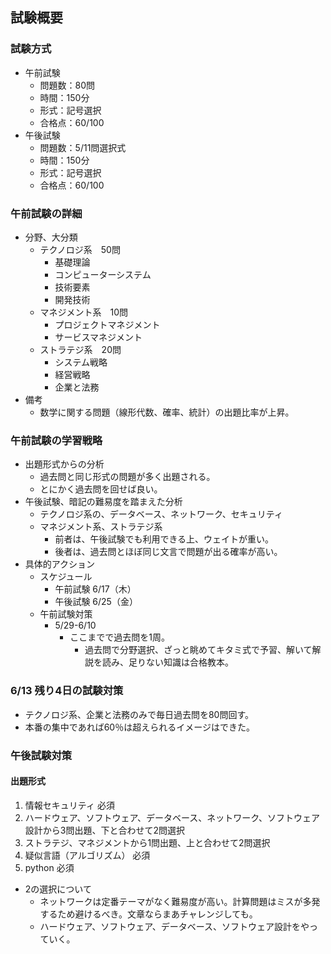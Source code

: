 ## 試験概要
### 試験方式
- 午前試験
    - 問題数：80問
    - 時間：150分
    - 形式：記号選択
    - 合格点：60/100
- 午後試験
    - 問題数：5/11問選択式
    - 時間：150分
    - 形式：記号選択
    - 合格点：60/100
### 午前試験の詳細
- 分野、大分類
    - テクノロジ系　50問
        - 基礎理論
        - コンピューターシステム
        - 技術要素
        - 開発技術
    - マネジメント系　10問
        - プロジェクトマネジメント
        - サービスマネジメント
    - ストラテジ系　20問
        - システム戦略
        - 経営戦略
        - 企業と法務
- 備考
    - 数学に関する問題（線形代数、確率、統計）の出題比率が上昇。
### 午前試験の学習戦略
- 出題形式からの分析
    - 過去問と同じ形式の問題が多く出題される。
    - とにかく過去問を回せば良い。
- 午後試験、暗記の難易度を踏まえた分析
    - テクノロジ系の、データベース、ネットワーク、セキュリティ
    - マネジメント系、ストラテジ系
        - 前者は、午後試験でも利用できる上、ウェイトが重い。
        - 後者は、過去問とほぼ同じ文言で問題が出る確率が高い。
- 具体的アクション
    - スケジュール
        - 午前試験 6/17（木）
        - 午後試験 6/25（金）
    - 午前試験対策
        - 5/29-6/10
            - ここまでで過去問を1周。
                - 過去問で分野選択、ざっと眺めてキタミ式で予習、解いて解説を読み、足りない知識は合格教本。
                
### 6/13 残り4日の試験対策
- テクノロジ系、企業と法務のみで毎日過去問を80問回す。
- 本番の集中であれば60％は超えられるイメージはできた。

### 午後試験対策

#### 出題形式
1. 情報セキュリティ 必須
2. ハードウェア、ソフトウェア、データベース、ネットワーク、ソフトウェア設計から3問出題、下と合わせて2問選択
3. ストラテジ、マネジメントから1問出題、上と合わせて2問選択
4. 疑似言語（アルゴリズム） 必須
5. python 必須

- 2の選択について
    - ネットワークは定番テーマがなく難易度が高い。計算問題はミスが多発するため避けるべき。文章ならまあチャレンジしても。
    - ハードウェア、ソフトウェア、データベース、ソフトウェア設計をやっていく。


